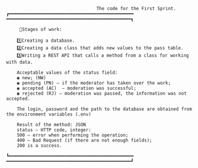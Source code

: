                                       The code for the First Sprint.
    ┏━━━━━━━━━━━━━━━━━━━━━━━━━━━━━━━━━━━━━━━━━━━━━━━ ━━━━━━━━━━━━━━━━━━━━━━━━━━━━━━━━━━━━━━━━━━━━━━━┓
     
         📜Stages of work:
         
        1️⃣Creating a database.
        2️⃣Creating a data class that adds new values to the pass table.
        3️⃣Writing a REST API that calls a method from a class for working with data.
    
        Acceptable values of the status field:
        ◉ new; (NW)
        ◉ pending (PN) — if the moderator has taken over the work;
        ◉ accepted (AC)  — moderation was successful;
        ◉ rejected (RJ) — moderation was passed, the information was not accepted.
    
        The login, password and the path to the database are obtained from the environment variables (.env)
    
        Result of the method: JSON
        status — HTTP code, integer:
        500 — error when performing the operation;
        400 — Bad Request (if there are not enough fields);
        200 is a success.
        
    ┗━━━━━━━━━━━━━━━━━━━━━━━━━━━━━━━━━━━━━━━━━━━━━━━ ━━━━━━━━━━━━━━━━━━━━━━━━━━━━━━━━━━━━━━━━━━━━━━━┛
